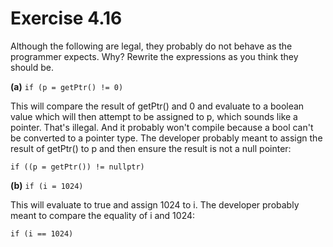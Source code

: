 Exercise 4.16
=============

Although the following are legal, they probably do not behave as the programmer expects. Why? Rewrite the expressions as you think they should be.

**(a)** `if (p = getPtr() != 0)`

This will compare the result of getPtr() and 0 and evaluate to a boolean value which will then attempt to be assigned to p, which sounds like a pointer. That's illegal. And it probably won't compile because a bool can't be converted to a pointer type. The developer probably meant to assign the result of getPtr() to p and then ensure the result is not a null pointer:

    if ((p = getPtr()) != nullptr)

**(b)** `if (i = 1024)`

This will evaluate to true and assign 1024 to i. The developer probably meant to compare the equality of i and 1024:

    if (i == 1024)

